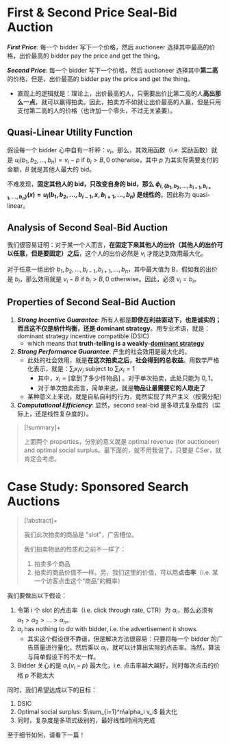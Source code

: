# First & Second Price Seal-Bid Auction

***First Price***: 每一个 bidder 写下一个价格，然后 auctioneer 选择其中最高的价格，出价最高的 bidder pay the price and get the thing。

***Second Price***: 每一个 bidder 写下一个价格，然后 auctioneer 选择其中**第二高**的价格，但是，出价最高的 bidder pay the price and get the thing。

- 直观上的逻辑就是：理论上，出价最高的人，只需要出价比第二高的人**高出那么一点**，就可以赢得拍卖。因此，拍卖方不如就让出价最高的人赢，但是只用支付第二高的人的价格（也许加一个零头，不过无关紧要）。

## Quasi-Linear Utility Function

假设每一个 bidder 心中自有一杆秤：$v_i$。那么，其效用函数（i.e. 奖励函数）就是 $u_i(b_1, b_2, \dots, b_n) = v_i - p \text{ if } b_i > B, 0 \text{ otherwise}$，其中 $p$ 为其实际需要支付的金额，$B$ 就是其他人最大的 bid。

不难发现，**固定其他人的 bid，只改变自身的 bid，那么 $\phi_{i,\{b_1, b_2, \dots, b_{i-1}, b_{i+1}, \dots, b_n\}}(x) = u_i(b_1, b_2, \dots, b_{i-1}, x, b_{i+1}, \dots, b_n)$ 是线性的**。因此称为 quasi-linear。

## Analysis of Second Seal-Bid Auction

我们很容易证明：对于某一个人而言，**在固定下来其他人的出价（其他人的出价可以任意，但是要固定）之后**，这个人的出价必然是 $v_i$ 才能达到效用最大化。

对于任意一组出价 $b_1, b_2, \dots, b_{i-1}, b_{i+1}, \dots, b_n$，其中最大值为 B，假如我的出价是 $b_i$，那么效用就是 $v_i - B \text{ if } b_i > B, 0 \text{ otherwise}$。因此，必须 $v_i = b_i$。

## Properties of Second Seal-Bid Auction

1. ***Strong Incentive Guarantee***: 所有人都是**即使在利益驱动下，也是诚实的；而且这不仅是纳什均衡，还是 dominant strategy**。用专业术语，就是：dominant strategy incentive compatible (DSIC)
    - which means that **truth-telling is a weakly-[dominant strategy](https://en.wikipedia.org/wiki/Dominant_strategy "Dominant strategy")**
2. ***Strong Performance Guarantee***: 产生的社会效用是最大化的。
    - 此处的社会效用，就是**在这次拍卖之后，社会得到的总收益**。用数学严格化表示，就是：$\sum_{i}x_i v_i \text { subject to } \sum_{i} x_i = 1$
        - 其中，$x_i = \text{[拿到了多少件物品]}$ 。对于单次拍卖，此处只能为 $0, 1$。
        - 对于单次拍卖而言，简单来说，就是**物品让最需要它的人取走了**
    - 某种意义上来说，就是自私自利的行为，竟然实现了共产主义（按需分配）
3. ***Computational Efficiency***: 显然，second seal-bid 是多项式复杂度的（实际上，还是线性复杂度的）。

> [!summary]+ 
> 
> 上面两个 properties，分别的意义就是 optimal revenue (for auctioneer) and optimal social surplus。最下面的，就不用我说了，只要是 CSer，就肯定会考虑。

# Case Study: Sponsored Search Auctions

> [!abstract]+
> 
> 我们此次拍卖的商品是 "slot"，广告槽位。
> 
> 我们拍卖物品的性质和之前不一样了：
> 
> 1. 拍卖多个商品
> 2. 拍卖的商品价值不一样。另，我们这里的价值，可以用**点击率**（i.e. 某一个访客点击这个“商品”的概率）

我们要做出以下假设：

1. 令第 i 个 slot 的点击率（i.e. click through rate, CTR）为 $\alpha_i$，那么必须有 $\alpha_1 > \alpha_2 > \dots > \alpha_n$。
2. $\alpha_i$ has nothing to do with bidder, i.e. the advertisement it shows.
    - 其实这个假设很不靠谱，但是解决方法很容易：只要将每一个 bidder 的广告质量进行量化，然后乘以 $\alpha_i$，就可以计算出实际的点击率。当然，算法与简单假设下的不太一样。
3. Bidder 关心的是 $\alpha_i (v_i - p)$ 最大化，i.e. 点击率越大越好，同时每次点击的价格 p 不能太大

同时，我们希望达成以下的目标：

1. DSIC
2. Optimal social surplus: $\sum_{i=1}^n\alpha_i v_i$ 最大化
3. 同时，复杂度是多项式级别的，最好线性时间内完成

至于细节如何，请看下一篇！